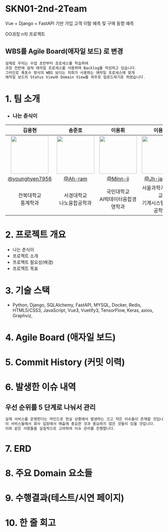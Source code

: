 # SKN01-2nd-2Team
Vue + Django + FastAPI 기반 가입 고객 이탈 예측 및 구매 동향 예측  

OO과정 n차 프로젝트

## WBS를 Agile Board(애자일 보드) 로 변경

```c
실제로 우리는 수업 초반부터 프로세스를 학습하여
과정 전반에 걸쳐 애자일 프로세스를 사용하며 Backlog를 작성하고 있습니다.
그러므로 폭포수 방식의 WBS 보다는 저희가 사용하는 애자일 프로세스에 맞게
애자일 보드의 Status View와 Domain View를 위주로 업로드하기로 하였습니다.
```

# 1. 팀 소개
- ### 나는 춘식이
| 김용현 | 송준호 | 이용휘 | 이용우 | 최민지 |
|:----------:|:----------:|:----------:|:----------:|:----------:|
| <img width="120px" src="https://github.com/Minn-ji/SCOP/assets/133327408/dc9fafb0-46df-4a04-8984-b7c28495d307" /> | <img width="120px" src="https://github.com/Minn-ji/SCOP/assets/133327408/e19d93d3-184c-41de-82dd-d1ef36e3ba8a" /> | <img width="120px" src="https://github.com/Minn-ji/SCOP/assets/133327408/625ce939-42da-4f5a-b8b6-635a190ac4f2" /> | <img width="120px" src="https://github.com/Minn-ji/SCOP/assets/133327408/dc66979f-b527-426f-98c3-12e1eafd1d45" /> | <img width="120px" src="https://github.com/Minn-ji/SCOP/assets/133327408/deeee747-ac7a-41a1-a14e-1a7d5b9a5b02" /> 
| [@younghyen7956](https://github.com/younghyen7956) | [@Ah-ram](https://github.com/Ah-ram) | [@Minn-ji](https://github.com/Minn-ji) | [@Jh-jaehyuk](https://github.com/Jh-jaehyuk) |[@Jh-jaehyuk](https://github.com/Jh-jaehyuk) |
| 전북대학교</br>통계학과 | 서경대학교</br>나노융합공학과 | 국민대학교</br>AI빅데이터융합경영학과 | 서울과학기술대학교</br>기계시스템디자인공학과  | 서울과학기술대학교</br>기계시스템디자인공학과  |

# 2. 프로젝트 개요
- 나는 춘식이
- 프로젝트 소개
- 프로젝트 필요성(배경)
- 프로젝트 목표

# 3. 기술 스택
- Python, Django, SQLAlchemy, FastAPI, MYSQL, Docker, Redis, HTML5/CSS3, JavaScript, Vue3, Vuetify3, TensorFlow, Keras, axios, Graphviz, 

# 4. Agile Board (애자일 보드)

# 5. Commit History (커밋 이력)

# 6. 발생한 이슈 내역  

## 우선 순위를 5 단계로 나눠서 관리  

```c
실제 서비스를 운영한다는 마인드로 현실 상황에서 발생하는 크고 작은 이슈들이 존재할 것입니다.
이 서비스들에서 회사 입장에서 매출에 중요한 것과 중요하지 않은 것들이 있을 것입니다.
이와 같은 사항들을 실질적으로 고려하여 이슈 관리를 진행합니다.
```

# 7. ERD

# 8. 주요 Domain 요소들

# 9. 수행결과(테스트/시연 페이지)

# 10. 한 줄 회고

